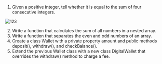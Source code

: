1.	Given a positive integer, tell whether it is equal to the sum of four consecutive integers.
 
![123](https://github.com/btwjenpun3/progate-test/assets/57433807/02c1b7dc-2610-4aca-a99b-f3fd5f3043db)

2.	Write a function that calculates the sum of all numbers in a nested array.
3.	Write a function that separates the even and odd numbers of an array.
4.	Create a class Wallet with a private property amount and public methods deposit(), withdraw(), and checkBalance().
5.	Extend the previous Wallet class with a new class DigitalWallet that overrides the withdraw() method to charge a fee.

